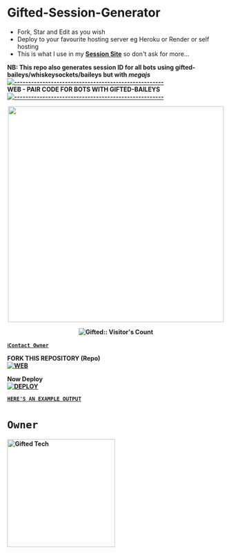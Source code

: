 
# Gifted-Session-Generator
- Fork, Star and Edit as you wish
- Deploy to your favourite hosting server eg Heroku or Render or self hosting
- This is what I use in my **[Session Site](https://pair1.giftedtech.my.id)** so don't ask for more...

<strong>NB:<strong/> This repo also generates session ID for all bots using gifted-baileys/whiskeysockets/baileys but with ***megajs***
[![-----------------------------------------------------](https://raw.githubusercontent.com/andreasbm/readme/master/assets/lines/colored.png)](#table-of-contents)
<br/>WEB - PAIR CODE FOR BOTS WITH GIFTED-BAILEYS
[![-----------------------------------------------------](https://raw.githubusercontent.com/andreasbm/readme/master/assets/lines/colored.png)](#table-of-contents)
<p align="center">
   <a href="https://github.com/mouricedevs">
    <img src="https://files.giftedtech.my.id/file/gifted-md.jpg" width="500">
     
</a>
 <p align="center"><img src="https://profile-counter.glitch.me/{mouricedevs}/count.svg" alt="Gifted:: Visitor's Count" /></p>



[`ℹ️Contact Owner`](https://api.giftedtech.my.id/contact)

FORK THIS REPOSITORY (Repo) 
    <br>
<a href="https://github.com/mouricedevs/gifted-pair-code"><img title="WEB" src="https://img.shields.io/badge/FORK GIFTED?color=black&style=for-the-badge&logo=stackshare"></a>

Now Deploy
    <br>
<a href='https://dashboard.heroku.com/new?template=https://github.com/mouricedevs/gifted-pair-code' target="_blank"><img alt='DEPLOY' src='https://img.shields.io/badge/-DEPLOY-black?style=for-the-badge&logo=heroku&logoColor=white'/>

[`HERE'S AN EXAMPLE OUTPUT`](https://pair1.giftedtech.my.id)
# `Owner`

 <a href="https://github.com/mouricedevs"><img src="https://github.com/mouricedevs.png" width="250" height="250" alt="Gifted Tech"/></a>

   
